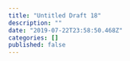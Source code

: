 ```yaml
---
title: "Untitled Draft 18"
description: ""
date: "2019-07-22T23:58:50.468Z"
categories: []
published: false
---
```




